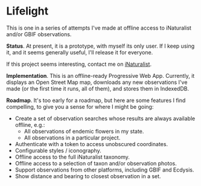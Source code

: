 # Lifelight

This is one in a series of attempts I've made at offline access to iNaturalist and/or GBIF observations.

**Status**. At present, it is a prototype, with myself its only user. If I keep using it, and it seems generally useful, I'll release it for everyone.

If this project seems interesting, contact me on [iNaturalist](https://www.inaturalist.org/people/rainhead).

**Implementation**. This is an offline-ready Progressive Web App. Currently, it displays an Open Street Map map, downloads any new observations I've made (or the first time it runs, all of them), and stores them in IndexedDB.

**Roadmap**. It's too early for a roadmap, but here are some features I find compelling, to give you a sense for where I might be going:
- Create a set of observation searches whose results are always available offline, e.g.:
  - All observations of endemic flowers in my state.
  - All observations in a particular project.
- Authenticate with a token to access unobscured coordinates.
- Configurable styles / iconography.
- Offline access to the full iNaturalist taxonomy.
- Offline access to a selection of taxon and/or observation photos.
- Support observations from other platforms, including GBIF and Ecdysis.
- Show distance and bearing to closest observation in a set.
